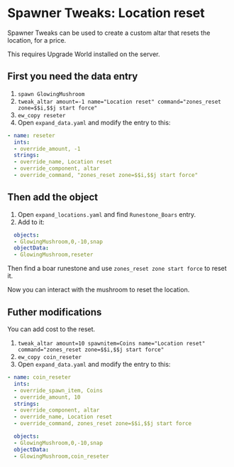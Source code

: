 # Spawner Tweaks: Location reset

Spawner Tweaks can be used to create a custom altar that resets the location, for a price.

This requires Upgrade World installed on the server.

## First you need the data entry

1. `spawn GlowingMushroom`
2. `tweak_altar amount=-1 name="Location reset" command="zones_reset zone=$$i,$$j start force"`
3. `ew_copy reseter`
4. Open `expand_data.yaml` and modify the entry to this:

```yaml
- name: reseter
  ints:
  - override_amount, -1
  strings:
  - override_name, Location reset
  - override_component, altar
  - override_command, "zones_reset zone=$$i,$$j start force"

```

## Then add the object

1. Open `expand_locations.yaml` and find `Runestone_Boars` entry.
2. Add to it:

```yaml
  objects:
  - GlowingMushroom,0,-10,snap
  objectData:
  - GlowingMushroom,reseter
```

Then find a boar runestone and use `zones_reset zone start force` to reset it.

Now you can interact with the mushroom to reset the location.

## Futher modifications

You can add cost to the reset.

1. `tweak_altar amount=10 spawnitem=Coins name="Location reset"  command="zones_reset zone=$$i,$$j start force"`
2. `ew_copy coin_reseter`
3. Open `expand_data.yaml` and modify the entry to this:

```yaml
- name: coin_reseter
  ints:
  - override_spawn_item, Coins
  - override_amount, 10
  strings:
  - override_component, altar
  - override_name, Location reset
  - override_command, zones_reset zone=$$i,$$j start force
```

```yaml
  objects:
  - GlowingMushroom,0,-10,snap
  objectData:
  - GlowingMushroom,coin_reseter
```
